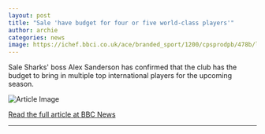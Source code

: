 ```yaml
---
layout: post
title: "Sale 'have budget for four or five world-class players'"
author: archie
categories: news
image: https://ichef.bbci.co.uk/ace/branded_sport/1200/cpsprodpb/478b/live/21843350-b011-11f0-8317-a7963fdcfd4f.jpg
---
```

Sale Sharks' boss Alex Sanderson has confirmed that the club has the budget to bring in multiple top international players for the upcoming season.

![Article Image](https://ichef.bbci.co.uk/ace/branded_sport/1200/cpsprodpb/478b/live/21843350-b011-11f0-8317-a7963fdcfd4f.jpg)

[Read the full article at BBC News](https://www.bbc.com/sport/rugby-union/articles/c5ylr00226xo?at_medium=RSS&at_campaign=rss)

---
